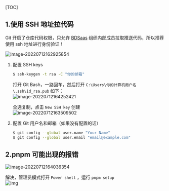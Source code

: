 [TOC]

## 1.使用 SSH 地址拉代码

Git 开启了仓库代码权限，只允许 [BDSaas](https://github.com/BDSaaS) 组织内部成员拉取推送代码，所以推荐使用 ssh 地址进行身份验证！<br>

![image-20220712162925854](\image-20220712162925854.png)

1. 配置 SSH keys

   ```sh
   $ ssh-keygen -t rsa -C "你的邮箱"
   ```

   打开 Git Bash，一路回车，然后打开 `C:\Users\你的计算机用户名\.ssh\id_rsa.pub` 如下：<br>
   ![image-20220712164252421](\image-20220712164252421.png)

   全选复制，点击 `New SSH key` 创建<br>
   ![image-20220712163509502](\image-20220712163509502.png)

2. 配置 Git 用户名和邮箱（如果没有配置的话）

   ```sh
   $ git config --global user.name "Your Name"
   $ git config --global user.email "email@example.com"
   ```

## 2.pnpm 可能出现的报错

![image-20220712164036354](\image-20220712164036354.png)

解决，管理员模式打开 `Power shell` ，运行 `pnpm setup` <br>
![img](\image-16576128083793.png)
